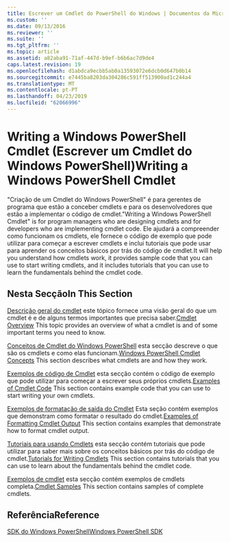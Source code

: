 ```yaml
---
title: Escrever um Cmdlet do PowerShell do Windows | Documentos da Microsoft
ms.custom: ''
ms.date: 09/13/2016
ms.reviewer: ''
ms.suite: ''
ms.tgt_pltfrm: ''
ms.topic: article
ms.assetid: a82aba91-71af-447d-b9ef-b6b6ac7d9de4
caps.latest.revision: 19
ms.openlocfilehash: d1abdca9ecbb5ab0a13593072e6dcb0d647b0b14
ms.sourcegitcommit: e7445ba8203da304286c591ff513900ad1c244a4
ms.translationtype: MT
ms.contentlocale: pt-PT
ms.lasthandoff: 04/23/2019
ms.locfileid: "62066996"
---
```

# <a name="writing-a-windows-powershell-cmdlet"></a><span data-ttu-id="e9484-102">Writing a Windows PowerShell Cmdlet (Escrever um Cmdlet do Windows PowerShell)</span><span class="sxs-lookup"><span data-stu-id="e9484-102">Writing a Windows PowerShell Cmdlet</span></span>

<span data-ttu-id="e9484-103">"Criação de um Cmdlet do Windows PowerShell" é para gerentes de programa que estão a conceber cmdlets e para os desenvolvedores que estão a implementar o código de cmdlet.</span><span class="sxs-lookup"><span data-stu-id="e9484-103">"Writing a Windows PowerShell Cmdlet" is for program managers who are designing cmdlets and for developers who are implementing cmdlet code.</span></span> <span data-ttu-id="e9484-104">Ele ajudará a compreender como funcionam os cmdlets, ele fornece o código de exemplo que pode utilizar para começar a escrever cmdlets e inclui tutoriais que pode usar para aprender os conceitos básicos por trás do código de cmdlet.</span><span class="sxs-lookup"><span data-stu-id="e9484-104">It will help you understand how cmdlets work, it provides sample code that you can use to start writing cmdlets, and it includes tutorials that you can use to learn the fundamentals behind the cmdlet code.</span></span>

## <a name="in-this-section"></a><span data-ttu-id="e9484-105">Nesta Secção</span><span class="sxs-lookup"><span data-stu-id="e9484-105">In This Section</span></span>

<span data-ttu-id="e9484-106">[Descrição geral do cmdlet](./cmdlet-overview.md) este tópico fornece uma visão geral do que um cmdlet é e de alguns termos importantes que precisa saber.</span><span class="sxs-lookup"><span data-stu-id="e9484-106">[Cmdlet Overview](./cmdlet-overview.md) This topic provides an overview of what a cmdlet is and of some important terms you need to know.</span></span>

<span data-ttu-id="e9484-107">[Conceitos de Cmdlet do Windows PowerShell](./windows-powershell-cmdlet-concepts.md) esta secção descreve o que são os cmdlets e como elas funcionam.</span><span class="sxs-lookup"><span data-stu-id="e9484-107">[Windows PowerShell Cmdlet Concepts](./windows-powershell-cmdlet-concepts.md) This section describes what cmdlets are and how they work.</span></span>

<span data-ttu-id="e9484-108">[Exemplos de código de Cmdlet](./examples-of-cmdlet-code.md) esta secção contém o código de exemplo que pode utilizar para começar a escrever seus próprios cmdlets.</span><span class="sxs-lookup"><span data-stu-id="e9484-108">[Examples of Cmdlet Code](./examples-of-cmdlet-code.md) This section contains example code that you can use to start writing your own cmdlets.</span></span>

<span data-ttu-id="e9484-109">[Exemplos de formatação de saída do Cmdlet](https://msdn.microsoft.com/en-us/65829249-124d-47d0-9bf3-8e397dc55855) Esta seção contém exemplos que demonstram como formatar o resultado do cmdlet.</span><span class="sxs-lookup"><span data-stu-id="e9484-109">[Examples of Formatting Cmdlet Output](https://msdn.microsoft.com/en-us/65829249-124d-47d0-9bf3-8e397dc55855) This section contains examples that demonstrate how to format cmdlet output.</span></span>

<span data-ttu-id="e9484-110">[Tutoriais para usando Cmdlets](./tutorials-for-writing-cmdlets.md) esta secção contém tutoriais que pode utilizar para saber mais sobre os conceitos básicos por trás do código de cmdlet.</span><span class="sxs-lookup"><span data-stu-id="e9484-110">[Tutorials for Writing Cmdlets](./tutorials-for-writing-cmdlets.md) This section contains tutorials that you can use to learn about the fundamentals behind the cmdlet code.</span></span>

<span data-ttu-id="e9484-111">[Exemplos de cmdlet](./cmdlet-samples.md) esta secção contém exemplos de cmdlets completa.</span><span class="sxs-lookup"><span data-stu-id="e9484-111">[Cmdlet Samples](./cmdlet-samples.md) This section contains samples of complete cmdlets.</span></span>

## <a name="reference"></a><span data-ttu-id="e9484-112">Referência</span><span class="sxs-lookup"><span data-stu-id="e9484-112">Reference</span></span>

[<span data-ttu-id="e9484-113">SDK do Windows PowerShell</span><span class="sxs-lookup"><span data-stu-id="e9484-113">Windows PowerShell SDK</span></span>](../windows-powershell-reference.md)
